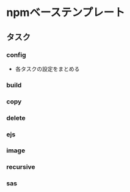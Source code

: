 # npmベーステンプレート
## タスク
### config
* 各タスクの設定をまとめる

### build
### copy
### delete
### ejs
### image
### recursive
### sas

